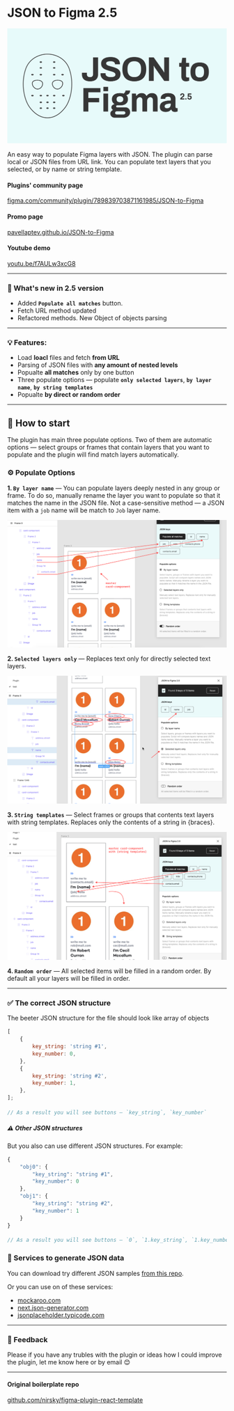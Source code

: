 # JSON to Figma 2.5

![preview](promo/web-preview-large.png)

An easy way to populate Figma layers with JSON.
The plugin can parse local or JSON files from URL link. You can populate text layers that you selected, or by name or string template.

#### Plugins' community page

[figma.com/community/plugin/789839703871161985/JSON-to-Figma](https://www.figma.com/community/plugin/789839703871161985/JSON-to-Figma)

#### Promo page

[pavellaptev.github.io/JSON-to-Figma](https://pavellaptev.github.io/JSON-to-Figma/promo/index.html)

#### Youtube demo

[youtu.be/f7AULw3xcG8](https://youtu.be/f7AULw3xcG8)

---

### 🎀 What's new in 2.5 version

-   Added **`Populate all matches`** button.
-   Fetch URL method updated
-   Refactored methods. New Object of objects parsing

---

### 💡 Features:

-   Load **loacl** files and fetch **from URL**
-   Parsing of JSON files with **any amount of nested levels**
-   Popualte **all matches** only by one button
-   Three populate options — populate **`only selected layers`**, **`by layer name`**, **`by string templates`**
-   Popualte **by direct or random order**

---

## 🚀 How to start

The plugin has main three populate options. Two of them are automatic options — select groups or frames that contain layers that you want to populate and the plugin will find match layers automatically.

### ⚙️ Populate Options

**1. `By layer name`** — You can populate layers deeply nested in any group or frame. To do so, manually rename the layer you want to populate so that it matches the name in the JSON file.
Not a case-sensitive method — a JSON item with a `job` name will be match to `Job` layer name.

![By layer name preview](promo/img/populate-by-name-how.jpg)

**2. `Selected layers only`** — Replaces text only for directly selected text layers.

![Selected layers only preview](promo/img/only-selected-how.jpg)

**3. `String templates`** — Select frames or groups that contents text layers with string templates. Replaces only the contents of a string in {braces}.

![String templates preview](promo/img/populate-by-strings.jpg)

**4. `Random order`** — All selected items will be filled in a random order. By default all your layers will be filled in order.

---

### ✅ The correct JSON structure

The beeter JSON structure for the file should look like array of objects

```js
[
    {
        key_string: 'string #1',
        key_number: 0,
    },
    {
        key_string: 'string #2',
        key_number: 1,
    },
];

// As a result you will see buttons — `key_string`, `key_number`
```

##### ⚠️ Other JSON structures

But you also can use different JSON structures. For example:

```js
{
    "obj0": {
        "key_string": "string #1",
        "key_number": 0
    },
    "obj1": {
        "key_string": "string #2",
        "key_number": 1
    }
}

// As a result you will see buttons — `0`, `1.key_string`, `1.key_number`
```

### 📓 Services to generate JSON data

You can download try different JSON samples [from this repo](https://github.com/PavelLaptev/JSON-to-Figma-2.0-React/tree/master/json-test-files).

Or you can use on of these services:

-   [mockaroo.com](https://www.mockaroo.com/)
-   [next.json-generator.com](https://next.json-generator.com/EyLps-PPO?fbclid=IwAR0WGNKJMclqcS6qwRHj-NXOyF52BjQYJp9osgeWRmN2iCGZ47awnDDLhmI)
-   [jsonplaceholder.typicode.com](https://jsonplaceholder.typicode.com/)

---

### 🤙 Feedback

Please if you have any trubles with the plugin or ideas how I could improve the plugin, let me know here or by email 😊

---

#### Original boilerplate repo

[github.com/nirsky/figma-plugin-react-template](https://github.com/nirsky/figma-plugin-react-template)
